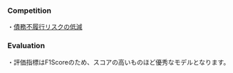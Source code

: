 ### Competition
・[債務不履行リスクの低減](https://signate.jp/competitions/295)

### Evaluation
・評価指標はF1Scoreのため、スコアの高いものほど優秀なモデルとなります。
